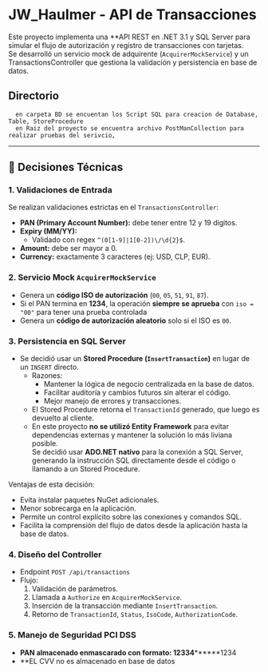 ﻿# JW_Haulmer - API de Transacciones

Este proyecto implementa una **API REST en .NET 3.1  y SQL Server para simular el flujo de autorización y registro de transacciones con tarjetas.  
Se desarrolló un servicio mock de adquirente (`AcquirerMockService`) y un TransactionsController que gestiona la validación y persistencia en base de datos.


##    Directorio
      en carpeta BD se encuentan los Script SQL para creacion de Database, Table, StoreProcedure
      en Raiz del proyecto se encuentra archivo PostManCollection para realizar pruebas del serivcio,
---

## 🚀 Decisiones Técnicas

### 1. Validaciones de Entrada
Se realizan validaciones estrictas en el `TransactionsController`:
- **PAN (Primary Account Number):** debe tener entre 12 y 19 dígitos.
- **Expiry (MM/YY):**
  - Validado con regex `^(0[1-9]|1[0-2])\/\d{2}$`.
- **Amount:** debe ser mayor a 0.
- **Currency:** exactamente 3 caracteres (ej: USD, CLP, EUR).

### 2. Servicio Mock `AcquirerMockService`
- Genera un **código ISO de autorización** (`00`, `05`, `51`, `91`, `87`).
- Si el PAN termina en **1234**, la operación **siempre se aprueba** con `iso = "00"` para tener una prueba controlada
- Genera un **código de autorización aleatorio** solo si el ISO es `00`.

### 3. Persistencia en SQL Server
- Se decidió usar un **Stored Procedure (`InsertTransaction`)** en lugar de un `INSERT` directo.
  - Razones:
    - Mantener la lógica de negocio centralizada en la base de datos.
    - Facilitar auditoría y cambios futuros sin alterar el código.
    - Mejor manejo de errores y transacciones.
  - El Stored Procedure retorna el `TransactionId` generado, que luego es devuelto al cliente.
  - En este proyecto **no se utilizó Entity Framework** para evitar dependencias externas y mantener la solución lo más liviana posible.  
    Se decidió usar **ADO.NET nativo** para la conexión a SQL Server, generando la instrucción SQL directamente desde el código o llamando a un Stored Procedure.  

Ventajas de esta decisión:
- Evita instalar paquetes NuGet adicionales.
- Menor sobrecarga en la aplicación.
- Permite un control explícito sobre las conexiones y comandos SQL.
- Facilita la comprensión del flujo de datos desde la aplicación hasta la base de datos.

### 4. Diseño del Controller
- Endpoint `POST /api/transactions`
- Flujo:
  1. Validación de parámetros.
  2. Llamada a `Authorize` en `AcquirerMockService`.
  3. Inserción de la transacción mediante `InsertTransaction`.
  4. Retorno de `TransactionId`, `Status`, `IsoCode`, `AuthorizationCode`.

### 5. Manejo de Seguridad PCI DSS
- **PAN almacenado enmascarado con formato:  12334********1234
- **EL CVV no es almacenado en base de datos



